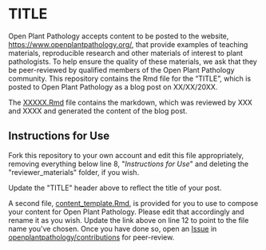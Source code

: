 TITLE
================

Open Plant Pathology accepts content to be posted to the website,
<https://www.openplantpathology.org/>, that provide examples of teaching
materials, reproducible research and other materials of interest to plant
pathologists. To help ensure the quality of these materials, we ask that they be
peer-reviewed by qualified members of the Open Plant Pathology community. This
repository contains the Rmd file for the “TITLE”, which is posted to Open
Plant Pathology as a blog post on XX/XX/20XX.

The [XXXXX.Rmd](XXXX.Rmd) file contains the markdown, which was reviewed by XXX
and XXXX and generated the content of the blog post.

## Instructions for Use

Fork this repository to your own account and edit this file appropriately,
removing everything below line 8, "*Instructions for Use*" and deleting the
"reviewer_materials" folder, if you wish.

Update the "TITLE" header above to reflect the title of your post.

A second file, [content_template.Rmd](content_template.Rmd), is provided for you
to use to compose your content for Open Plant Pathology. Please edit that
accordingly and rename it as you wish. Update the link above on line 12 to
point to the file name you've chosen. Once you have done so, open an
[Issue](https://github.com/openplantpathology/contributions/issues) in [openplantpathology/contributions](https://github.com/openplantpathology/contributions)
for peer-review.

